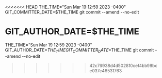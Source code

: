 <<<<<<< HEAD
THE_TIME="Sun Mar 19 12:59 2023 -0400" GIT_COMMITTER_DATE=$THE_TIME git commit --amend --no-edit

GIT_AUTHOR_DATE=$THE_TIME 
=======
THE_TIME="Sun Mar 19 12:59 2023 -0400" GIT_AUTHOR_DATE=$THE_TIME GIT_COMMITTER_DATE=$THE_TIME git commit --amend --no-edit
>>>>>>> 42c76938d4d502810cef4bb98bce037c46531763
